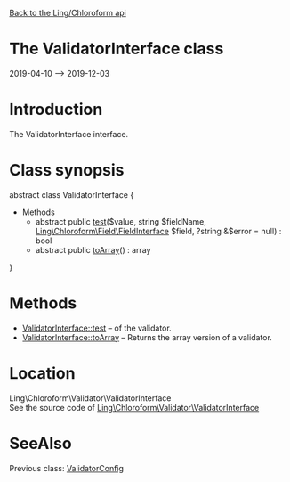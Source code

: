 [Back to the Ling/Chloroform api](https://github.com/lingtalfi/Chloroform/blob/master/doc/api/Ling/Chloroform.md)



The ValidatorInterface class
================
2019-04-10 --> 2019-12-03






Introduction
============

The ValidatorInterface interface.



Class synopsis
==============


abstract class <span class="pl-k">ValidatorInterface</span>  {

- Methods
    - abstract public [test](https://github.com/lingtalfi/Chloroform/blob/master/doc/api/Ling/Chloroform/Validator/ValidatorInterface/test.md)($value, string $fieldName, [Ling\Chloroform\Field\FieldInterface](https://github.com/lingtalfi/Chloroform/blob/master/doc/api/Ling/Chloroform/Field/FieldInterface.md) $field, ?string &$error = null) : bool
    - abstract public [toArray](https://github.com/lingtalfi/Chloroform/blob/master/doc/api/Ling/Chloroform/Validator/ValidatorInterface/toArray.md)() : array

}






Methods
==============

- [ValidatorInterface::test](https://github.com/lingtalfi/Chloroform/blob/master/doc/api/Ling/Chloroform/Validator/ValidatorInterface/test.md) &ndash; of the validator.
- [ValidatorInterface::toArray](https://github.com/lingtalfi/Chloroform/blob/master/doc/api/Ling/Chloroform/Validator/ValidatorInterface/toArray.md) &ndash; Returns the array version of a validator.





Location
=============
Ling\Chloroform\Validator\ValidatorInterface<br>
See the source code of [Ling\Chloroform\Validator\ValidatorInterface](https://github.com/lingtalfi/Chloroform/blob/master/Validator/ValidatorInterface.php)



SeeAlso
==============
Previous class: [ValidatorConfig](https://github.com/lingtalfi/Chloroform/blob/master/doc/api/Ling/Chloroform/Validator/ValidatorConfig.md)<br>
